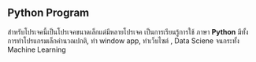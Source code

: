 ## Python Program
สำหรับโปรเจคนี้เป็นโปรเจคขนาดเล็กแต่มีหลายโปรเจค เป็นการเรียนรู้การใช้ ภาษา **Python** มีทั้งการทำโปรแกรมเล็กคำนวณปกติ, ทำ window app, ทำเว็บไซต์ , Data Sciene จนกระทั้ง Machine Learning
